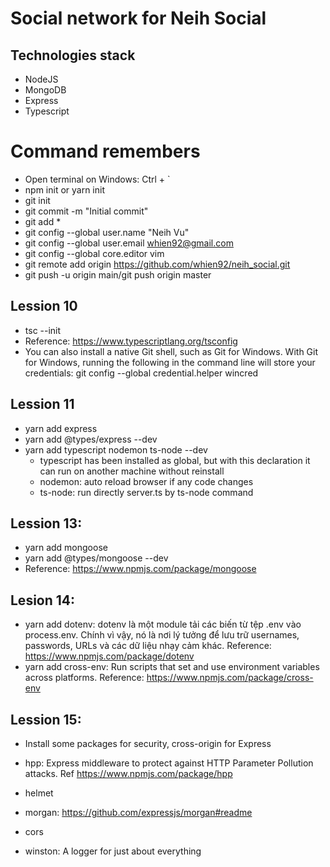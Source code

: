 # Social network for Neih Social

## Technologies stack

- NodeJS
- MongoDB
- Express
- Typescript

# Command remembers

- Open terminal on Windows: Ctrl + `
- npm init or yarn init
- git init
- git commit -m "Initial commit"
- git add \*
- git config --global user.name "Neih Vu"
- git config --global user.email whien92@gmail.com
- git config --global core.editor vim
- git remote add origin https://github.com/whien92/neih_social.git
- git push -u origin main/git push origin master

## Lession 10

- tsc --init
- Reference: https://www.typescriptlang.org/tsconfig
- You can also install a native Git shell, such as Git for Windows. With Git for Windows, running the following in the command line will store your credentials: git config --global credential.helper wincred

## Lession 11

- yarn add express
- yarn add @types/express --dev
- yarn add typescript nodemon ts-node --dev
  - typescript has been installed as global, but with this declaration it can run on another machine without reinstall
  - nodemon: auto reload browser if any code changes
  - ts-node: run directly server.ts by ts-node command

## Lession 13:

- yarn add mongoose
- yarn add @types/mongoose --dev
- Reference: https://www.npmjs.com/package/mongoose

## Lesion 14:

- yarn add dotenv: dotenv là một module tải các biến từ tệp .env vào process.env. Chính vì vậy, nó là nơi lý tưởng để lưu trữ usernames, passwords, URLs và các dữ liệu nhạy cảm khác. Reference: https://www.npmjs.com/package/dotenv
- yarn add cross-env: Run scripts that set and use environment variables across platforms. Reference: https://www.npmjs.com/package/cross-env

## Lession 15:

- Install some packages for security, cross-origin for Express
- hpp: Express middleware to protect against HTTP Parameter Pollution attacks. Ref https://www.npmjs.com/package/hpp
- helmet
- morgan: https://github.com/expressjs/morgan#readme
- cors

- winston: A logger for just about everything
